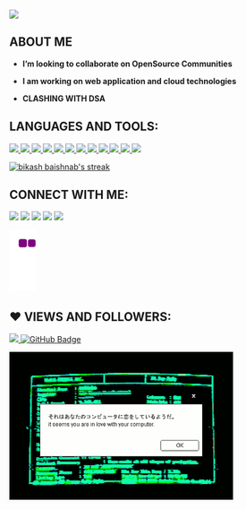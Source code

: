 <p><img align= "middle" src="https://github.com/30-bikash/30-bikash/blob/main/BANNER.gif" width="800"/></p>



##     ABOUT ME

-  **I’m looking to collaborate on OpenSource Communities**

-  **I am working on web application and cloud technologies**

-  **CLASHING WITH DSA**

##  LANGUAGES AND TOOLS:

<p float="center"> 
    <a href="https://www.java.com" target="_blank"> <img src="https://img.icons8.com/color/48/000000/java-coffee-cup-logo--v2.png"/>
    </a>
    <a href="https://developer.mozilla.org/en-US/docs/Web/JavaScript" target="_blank"> <img src="https://img.icons8.com/color/48/000000/javascript.png"/> </a>
    <a href="https://www.w3.org/html/" target="_blank"> <img src="https://img.icons8.com/color/48/000000/html-5.png"/> </a> 
    <a href="https://www.w3schools.com/css/" target="_blank"> <img src="https://img.icons8.com/color/48/000000/css3.png"/> </a> 
    <a href="https://git-scm.com/" target="_blank"> <img src="https://img.icons8.com/color/48/000000/git.png"/>
    <a href ="https://www.linux.org/" target="_blank"><img src="https://img.icons8.com/color/48/000000/linux--v1.png"/>
    <a href ="https://ubuntu.com/" target="_blank"><img src="https://img.icons8.com/color/48/000000/ubuntu--v1.png"/>
    <a href ="https://nodejs.org/en/" target="_blank"><img src="https://img.icons8.com/fluency/48/000000/node-js.png"/>   
     <a href ="https://reactjs.org/" target="_blank"><img src="https://img.icons8.com/officel/40/000000/react.png"/>
      <a href ="https://www.python.org/" target="_blank"><img src="https://img.icons8.com/color/48/000000/python--v1.png"/>
        <a href ="https://www.redhat.com/en/technologies/cloud-computing/openshift/" target="_blank"><img src="https://img.icons8.com/color/48/000000/openshift.png"/>
     <a href ="https://tailwindcss.com/" target="_blank"><img src="https://img.icons8.com/color/48/000000/tailwind_css.png"/>
        

<!-- [![React Badge](https://img.shields.io/badge/-React-61DBFB?style=for-the-badge&labelColor=black&logo=react&logoColor=61DBFB)](#)  [![Javascript Badge](https://img.shields.io/badge/-Javascript-F0DB4F?style=for-the-badge&labelColor=black&logo=javascript&logoColor=F0DB4F)](#) [![Typescript Badge](https://img.shields.io/badge/-Typescript-007acc?style=for-the-badge&labelColor=black&logo=typescript&logoColor=007acc)](#) [![Nodejs Badge](https://img.shields.io/badge/-Nodejs-3C873A?style=for-the-badge&labelColor=black&logo=node.js&logoColor=3C873A)](#) [![GraphQL Badge](https://img.shields.io/badge/-GraphQl-e535ab?style=for-the-badge&labelColor=black&logo=node.js&logoColor=e535ab)](#) -->
<br/>

<p align="left">

   <a href="https://github.com/30-bikash/github-readme-streak-stats">
        <img title="🔥 Get streak stats for your profile at git.io/streak-stats" alt="bikash baishnab's streak" src="https://github-readme-streak-stats.herokuapp.com/?user=30-bikash&theme=neon-dark"/>
    </a>


## CONNECT WITH ME:

<p align="left">

<a href = "https://www.linkedin.com/in/bikash-baishnab-813872192/"><img src="https://img.icons8.com/fluent/48/000000/linkedin.png"/></a>
<a href = "https://twitter.com/Bikash_30/"><img src="https://img.icons8.com/fluent/48/000000/twitter.png"/></a>
<a href = "https://www.instagram.com/___bikash30___/"><img src="https://img.icons8.com/fluent/48/000000/instagram-new.png"/></a>
<a href ="https://discord.gg/424cHT2t"><img src="https://img.icons8.com/fluency/48/000000/discord-logo.png"/></a>
<a href ="https://bananablogs.hashnode.dev/"><img src="https://img.icons8.com/color/48/000000/hashnode.png"/></a>

![snake gif](https://github.com/30-bikash/30-bikash/blob/output/github-contribution-grid-snake.gif)


## ❤ VIEWS AND FOLLOWERS:

<a href="https://github.com/Meghna-DAS/github-profile-views-counter">
    <img src="https://komarev.com/ghpvc/?username=30-bikash&color=lightgrey">
</a>
<a href="https://github.com/30-bikash?tab=followers"><img src="https://img.shields.io/github/followers/30-bikash?label=Followers&style=social" alt="GitHub Badge"></a>
<p><img align="center" src="https://github.com/30-bikash/30-bikash/blob/main/pop.gif" width="400"/></p>
